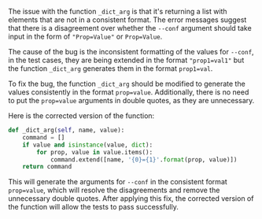 The issue with the function `_dict_arg` is that it's returning a list with elements that are not in a consistent format. The error messages suggest that there is a disagreement over whether the `--conf` argument should take input in the form of `"Prop=Value"` or `Prop=Value`.

The cause of the bug is the inconsistent formatting of the values for `--conf`, in the test cases, they are being extended in the format `"prop1=val1"` but the function `_dict_arg` generates them in the format `prop1=val`. 

To fix the bug, the function `_dict_arg` should be modified to generate the values consistently in the format `prop=value`. Additionally, there is no need to put the `prop=value` arguments in double quotes, as they are unnecessary.

Here is the corrected version of the function:

```python
def _dict_arg(self, name, value):
    command = []
    if value and isinstance(value, dict):
        for prop, value in value.items():
            command.extend([name, '{0}={1}'.format(prop, value)])
    return command
```

This will generate the arguments for `--conf` in the consistent format `prop=value`, which will resolve the disagreements and remove the unnecessary double quotes. After applying this fix, the corrected version of the function will allow the tests to pass successfully.